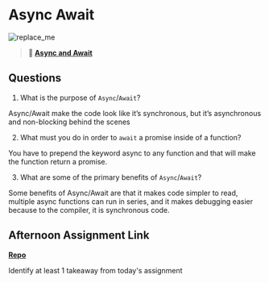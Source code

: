 # Async Await

![replace_me](https://codeworks.blob.core.windows.net/public/assets/img/illustrations/placeholder.svg)

> **📖 [Async and Await](https://codeworksacademy.com/fs-student-guide/resources/wk4/03-Async-Await)**

## Questions

1. What is the purpose of `Async`/`Await`?

Async/Await make the code look like it’s synchronous, but it’s asynchronous and non-blocking behind the scenes

2. What must you do in order to  `await` a promise inside of a function?

You have to prepend the keyword async to any function and that will make the function return a promise. 

3. What are some of the primary benefits of `Async`/`Await`?

Some benefits of Async/Await are that it makes code simpler to read, multiple async functions can run in series, and it makes debugging easier because to the compiler, it is synchronous code.

## Afternoon Assignment Link

**[Repo](https://github.com/ScottTLyman/pokedex.git)**

Identify at least 1 takeaway from today's assignment
